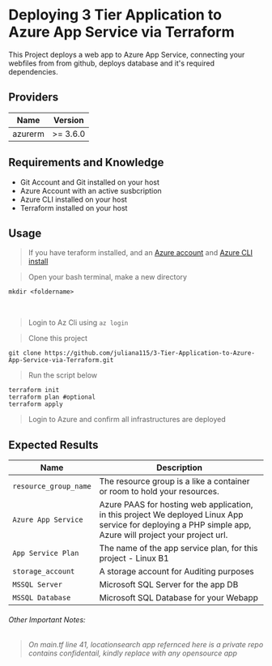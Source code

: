 # Deploying 3 Tier Application to Azure App Service via Terraform

This Project deploys a web app to Azure App Service, connecting your webfiles from from github, deploys database and it's required dependencies.

## Providers

| Name | Version |
|------|---------|
| azurerm | >= 3.6.0 |


## Requirements and Knowledge
* Git Account and Git installed on your host
* Azure Account with an active susbcription
* Azure CLI installed on your host
* Terraform installed on your host


## Usage

> If you have teraform installed, and an [Azure account](https://azure.microsoft.com/en-us/free/) and [Azure CLI install](https://docs.microsoft.com/en-us/cli/azure/install-azure-cli)

> Open your bash terminal, make a new directory 
```
mkdir <foldername>
```
<br>

> Login to Az Cli using `az login`

> Clone this project 
```
git clone https://github.com/juliana115/3-Tier-Application-to-Azure-App-Service-via-Terraform.git
```

> Run the script below
```
terraform init
terraform plan #optional
terraform apply
```

> Login to Azure and confirm all infrastructures are deployed 


## Expected Results

Name | Description
---- | -----------
`resource_group_name` | The resource group is a like a container or room to hold your resources. 
`Azure App Service `| Azure PAAS for hosting web application, in this project We deployed Linux App service for deploying a PHP simple app, Azure will project your project url.
`App Service Plan`|The name of the app service plan, for this project - Linux B1
`storage_account`| A storage account for Auditing purposes
`MSSQL Server`| Microsoft SQL Server  for the app DB
`MSSQL Database`| Microsoft SQL Database for your Webapp

<h6>Other Important Notes:<h6>

> On main.tf line 41, locationsearch app refernced here is a private repo contains confidentail, kindly replace with any opensource app
